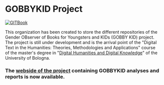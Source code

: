 # GOBBYKID Project
[![GITBook](https://img.shields.io/badge/GIT-Book-blue)](https://the-gobbykid-project.gitbook.io/gobbykid-project)

This organization has been created to store the different repositories of the Gender OBserver of Books for Youngsters and KIDs (GOBBY KID) project.
The project is still under development and is the arrival point of the "Digital Text in the Humanities: Theories, Methodologies and Applications" course of the master's degree in "[Digital Humanities and Digital Knowledge](https://corsi.unibo.it/2cycle/DigitalHumanitiesKnowledge)" of the University of Bologna.

### The [webside of the project](https://the-gobbykid-project.gitbook.io/gobbykid-project/) containing GOBBYKID analyses and reports is now available.
